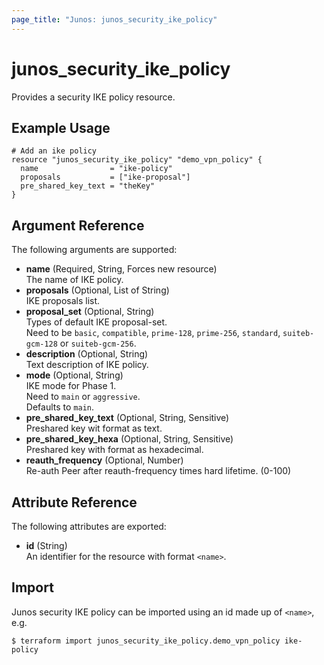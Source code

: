 ```yaml
---
page_title: "Junos: junos_security_ike_policy"
---
```


# junos_security_ike_policy

Provides a security IKE policy resource.

## Example Usage

```hcl
# Add an ike policy
resource "junos_security_ike_policy" "demo_vpn_policy" {
  name                = "ike-policy"
  proposals           = ["ike-proposal"]
  pre_shared_key_text = "theKey"
}
```

## Argument Reference

The following arguments are supported:

- **name** (Required, String, Forces new resource)  
  The name of IKE policy.
- **proposals** (Optional, List of String)  
  IKE proposals list.
- **proposal_set** (Optional, String)  
  Types of default IKE proposal-set.  
  Need to be `basic`, `compatible`, `prime-128`, `prime-256`, `standard`, `suiteb-gcm-128` or `suiteb-gcm-256`.
- **description** (Optional, String)  
  Text description of IKE policy.
- **mode** (Optional, String)  
  IKE mode for Phase 1.  
  Need to `main` or `aggressive`.  
  Defaults to `main`.
- **pre_shared_key_text** (Optional, String, Sensitive)  
  Preshared key wit format as text.
- **pre_shared_key_hexa** (Optional, String, Sensitive)  
  Preshared key with format as hexadecimal.
- **reauth_frequency** (Optional, Number)  
  Re-auth Peer after reauth-frequency times hard lifetime. (0-100)

## Attribute Reference

The following attributes are exported:

- **id** (String)  
  An identifier for the resource with format `<name>`.

## Import

Junos security IKE policy can be imported using an id made up of `<name>`, e.g.

```shell
$ terraform import junos_security_ike_policy.demo_vpn_policy ike-policy
```
